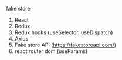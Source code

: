 fake store

1. React
2. Redux
3. Redux hooks (useSelector, useDispatch)
4. Axios
5. Fake store API (https://fakestoreapi.com/)
6. react router dom (useParams)